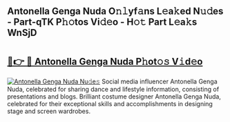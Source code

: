## Antonella Genga Nuda O𝚗𝚕yf𝚊ns L𝚎a𝚔ed N𝚞𝚍es - Part-qTK P𝚑𝚘tos Vi𝚍𝚎o - H𝚘𝚝 Part L𝚎a𝚔s WnSjD

# <h2><a href="http://kf5z7lf.oniu.top/?m=Antonella+Genga+Nuda">🔗👉 🔴 Antonella Genga Nuda P𝚑ot𝚘𝚜 V𝚒d𝚎o</a></h2>

[![Antonella Genga Nuda Nu𝚍e𝚜](https://i.imgur.com/0qMVB7G.gif)](http://kf5z7lf.oniu.top/?m=Antonella+Genga+Nuda)
Social media influencer Antonella Genga Nuda, celebrated for sharing dance and lifestyle information, consisting of presentations and blogs. Brilliant costume designer Antonella Genga Nuda, celebrated for their exceptional skills and accomplishments in designing stage and screen wardrobes.  
